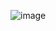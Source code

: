 ![image](https://github.com/LuisEduardoSpindola/ASP.NET-API-With-React.Js/assets/87859978/830cc47d-8038-4cf9-8cca-3528a64dc377)
